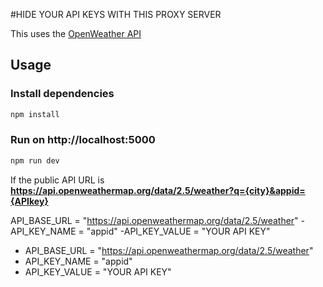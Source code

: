 #HIDE YOUR API KEYS WITH THIS PROXY SERVER

This uses the [OpenWeather API](https://openweathermap.org/api)
## Usage
### Install dependencies
```bash
npm install
```
### Run on http://localhost:5000
```bash
npm run dev
```

If the public API URL is **https://api.openweathermap.org/data/2.5/weather?q={city}&appid={APIkey}**

API_BASE_URL = "https://api.openweathermap.org/data/2.5/weather"
-API_KEY_NAME = "appid"
-API_KEY_VALUE = "YOUR API KEY"
- API_BASE_URL = "https://api.openweathermap.org/data/2.5/weather"
- API_KEY_NAME = "appid"
- API_KEY_VALUE = "YOUR API KEY"
